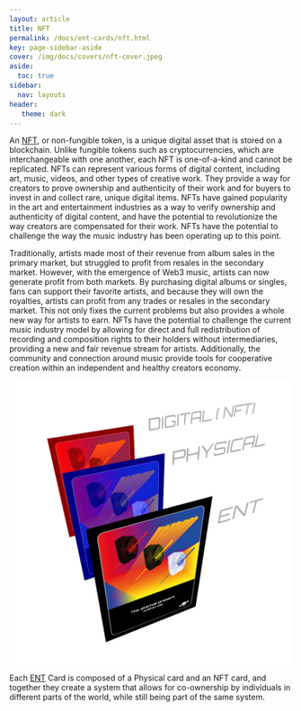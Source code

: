 ```yaml
---
layout: article
title: NFT
permalink: /docs/ent-cards/nft.html
key: page-sidebar-aside
cover: /img/docs/covers/nft-cover.jpeg
aside:
  toc: true
sidebar:
  nav: layouts
header:
   theme: dark
---
```



An [NFT](/docs/ent-worlds/glossary.html#nft), or non-fungible token, is a unique digital asset that is stored on a blockchain. Unlike fungible tokens such as cryptocurrencies, which are interchangeable with one another, each NFT is one-of-a-kind and cannot be replicated. NFTs can represent various forms of digital content, including art, music, videos, and other types of creative work. They provide a way for creators to prove ownership and authenticity of their work and for buyers to invest in and collect rare, unique digital items. NFTs have gained popularity in the art and entertainment industries as a way to verify ownership and authenticity of digital content, and have the potential to revolutionize the way creators are compensated for their work. NFTs have the potential to challenge the way the music industry has been operating up to this point.

Traditionally, artists made most of their revenue from album sales in the primary market, but struggled to profit from resales in the secondary market. However, with the emergence of Web3 music, artists can now generate profit from both markets. By purchasing digital albums or singles, fans can support their favorite artists, and because they will own the royalties, artists can profit from any trades or resales in the secondary market. This not only fixes the current problems but also provides a whole new way for artists to earn. NFTs have the potential to challenge the current music industry model by allowing for direct and full redistribution of recording and composition rights to their holders without intermediaries, providing a new and fair revenue stream for artists. Additionally, the community and connection around music provide tools for cooperative creation within an independent and healthy creators economy.


![Image](/img/docs/ent/01-ent-model.png "ENT Model")

Each [ENT](/docs/ent-worlds/glossary.html#ent) Card is composed of a Physical card and an NFT card, and together they create a system that allows for co-ownership by individuals in different parts of the world, while still being part of the same system.
